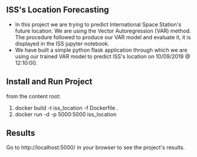 ## ISS's Location Forecasting
- In this project we are trying to predict International Space Station's future location.
We are using the Vector Autoregression (VAR) method. The procedure followed to produce our 
VAR model and evaluate it, it is displayed in the ISS jupyter notebook.
- We have built a simple python flask application through which we are using our trained VAR model
 to predict ISS's location on 10/09/2019 @ 12:10:00.


## Install and Run Project
from the content root:

1. docker build -t iss_location -f Dockerfile .
2. docker run -d -p 5000:5000 iss_location

## Results
Go to http://localhost:5000/ in your browser to see the project's results.
